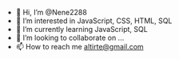 - 👋 Hi, I’m @Nene2288
- 👀 I’m interested in JavaScript, CSS, HTML, SQL
- 🌱 I’m currently learning JavaScript, SQL
- 💞️ I’m looking to collaborate on ...
- 📫 How to reach me altirte@gmail.com

<!---
Nene2288/Nene2288 is a ✨ special ✨ repository because its `README.md` (this file) appears on your GitHub profile.
You can click the Preview link to take a look at your changes.
--->
